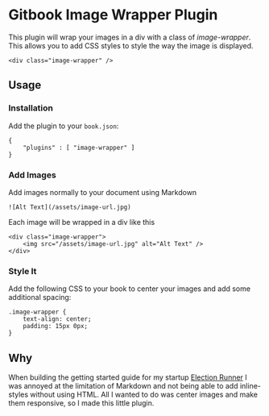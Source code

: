 # Gitbook Image Wrapper Plugin

This plugin will wrap your images in a div with a class of *image-wrapper*. This allows you to add CSS styles to style the way the image is displayed.

```
<div class="image-wrapper" />
```

## Usage

### Installation

Add the plugin to your `book.json`:

```
{
    "plugins" : [ "image-wrapper" ]
}
```

### Add Images

Add images normally to your document using Markdown

```
![Alt Text](/assets/image-url.jpg)
```

Each image will be wrapped in a div like this

```
<div class="image-wrapper">
	<img src="/assets/image-url.jpg" alt="Alt Text" />
</div>
```

### Style It

Add the following CSS to your book to center your images and add some additional spacing:

```
.image-wrapper {
	text-align: center;
	padding: 15px 0px;
}
```

## Why

When building the getting started guide for my startup [Election Runner](https://electionrunner.com/) I was annoyed at the limitation of Markdown and not being able to add inline-styles without using HTML. All I wanted to do was center images and make them responsive, so I made this little plugin.